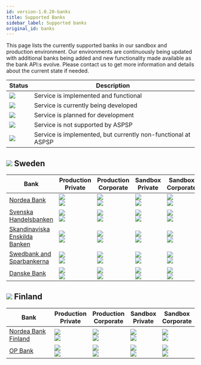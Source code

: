 ```yaml
---
id: version-1.0.20-banks
title: Supported Banks
sidebar_label: Supported banks
original_id: banks
---
```


This page lists the currently supported banks in our sandbox and production environment. Our environments are continuously being updated with additional banks being added and new functionality made available as the bank API:s evolve. Please contact us to get more information and details about the current state if needed.

| Status | Description |
| --- | --- |
| ![](https://img.shields.io/badge/-active-success.svg) | Service is implemented and functional |
| ![](https://img.shields.io/badge/-development-yellow.svg) | Service is currently being developed |
| ![](https://img.shields.io/badge/-backlog-inactive.svg) | Service is planned for development |
| ![](https://img.shields.io/badge/ASPSP_not_supported-critical.svg) | Service is not supported by ASPSP |
| ![](https://img.shields.io/badge/ASPSP_defect-red.svg) | Service is implemented, but currently non-functional at ASPSP |

## ![](/img/se.png) Sweden 
| Bank | Production<br>Private | Production<br>Corporate | Sandbox<br>Private | Sandbox<br>Corporate |
| ----------------------- | --- | --- | --- | --- |
| [Nordea Bank](aspsp_ndeasess)  | ![](https://img.shields.io/badge/AIS-active-success.svg) <br> ![](https://img.shields.io/badge/PIS-active-success.svg) | ![](https://img.shields.io/badge/AIS-active-success.svg) <br> ![](https://img.shields.io/badge/PIS-active-success.svg) | ![](https://img.shields.io/badge/AIS-active-success.svg) <br> ![](https://img.shields.io/badge/PIS-active-success.svg) | ![](https://img.shields.io/badge/AIS-active-success.svg) <br> ![](https://img.shields.io/badge/PIS-active-success.svg) |
| [Svenska Handelsbanken](aspsp_handsess)  | ![](https://img.shields.io/badge/AIS-active-success.svg) <br> ![](https://img.shields.io/badge/PIS-active-success.svg) | ![](https://img.shields.io/badge/AIS-active-success.svg) <br> ![](https://img.shields.io/badge/PIS-active-success.svg) | ![](https://img.shields.io/badge/AIS-active-success.svg) <br> ![](https://img.shields.io/badge/PIS-active-success.svg) | ![](https://img.shields.io/badge/AIS-active-success.svg) <br> ![](https://img.shields.io/badge/PIS-active-success.svg) |
| [Skandinaviska Enskilda Banken](aspsp_essesess)  | ![](https://img.shields.io/badge/AIS-active-success.svg) <br> ![](https://img.shields.io/badge/PIS-active-success.svg) | ![](https://img.shields.io/badge/AIS-active-success.svg) <br> ![](https://img.shields.io/badge/PIS-active-success.svg) | ![](https://img.shields.io/badge/AIS-active-success.svg) <br> ![](https://img.shields.io/badge/PIS-active-success.svg) | ![](https://img.shields.io/badge/AIS-active-success.svg) <br> ![](https://img.shields.io/badge/PIS-active-success.svg) |
| [Swedbank and Sparbankerna](aspsp_swedsess)  | ![](https://img.shields.io/badge/AIS-active-success.svg) <br> ![](https://img.shields.io/badge/PIS-active-success.svg) | ![](https://img.shields.io/badge/AIS-active-success.svg) <br> ![](https://img.shields.io/badge/PIS-active-success.svg) | ![](https://img.shields.io/badge/AIS-active-success.svg) <br> ![](https://img.shields.io/badge/PIS-active-success.svg) | ![](https://img.shields.io/badge/AIS-active-success.svg) <br> ![](https://img.shields.io/badge/PIS-active-success.svg) |
| [Danske Bank](aspsp_dabasesx)  | ![](https://img.shields.io/badge/AIS-active-success.svg) <br> ![](https://img.shields.io/badge/PIS-active-success.svg) | ![](https://img.shields.io/badge/AIS-active-success.svg) <br> ![](https://img.shields.io/badge/PIS-active-success.svg) | ![](https://img.shields.io/badge/AIS-active-success.svg) <br> ![](https://img.shields.io/badge/PIS-active-success.svg) | ![](https://img.shields.io/badge/AIS-ASPSP_not_supported-critical.svg) <br> ![](https://img.shields.io/badge/PIS-ASPSP_not_supported-critical.svg) |

## ![](/img/fi.png) Finland 
| Bank | Production<br>Private | Production<br>Corporate | Sandbox<br>Private | Sandbox<br>Corporate |
| ----------------------- | --- | --- | --- | --- |
| [Nordea Bank Finland](aspsp_ndeafihh)  | ![](https://img.shields.io/badge/AIS-active-success.svg) <br> ![](https://img.shields.io/badge/PIS-active-success.svg) | ![](https://img.shields.io/badge/AIS-ASPSP_not_supported-critical.svg) <br> ![](https://img.shields.io/badge/PIS-ASPSP_not_supported-critical.svg) | ![](https://img.shields.io/badge/AIS-active-success.svg) <br> ![](https://img.shields.io/badge/PIS-active-success.svg) | ![](https://img.shields.io/badge/AIS-backlog-inactive.svg) <br> ![](https://img.shields.io/badge/PIS-backlog-inactive.svg) |
| [OP Bank](aspsp_okoyfihh)  | ![](https://img.shields.io/badge/AIS-active-success.svg) <br> ![](https://img.shields.io/badge/PIS-active-success.svg) | ![](https://img.shields.io/badge/AIS-backlog-inactive.svg) <br> ![](https://img.shields.io/badge/PIS-backlog-inactive.svg) | ![](https://img.shields.io/badge/AIS-active-success.svg) <br> ![](https://img.shields.io/badge/PIS-active-success.svg) | ![](https://img.shields.io/badge/AIS-backlog-inactive.svg) <br> ![](https://img.shields.io/badge/PIS-backlog-inactive.svg) |
